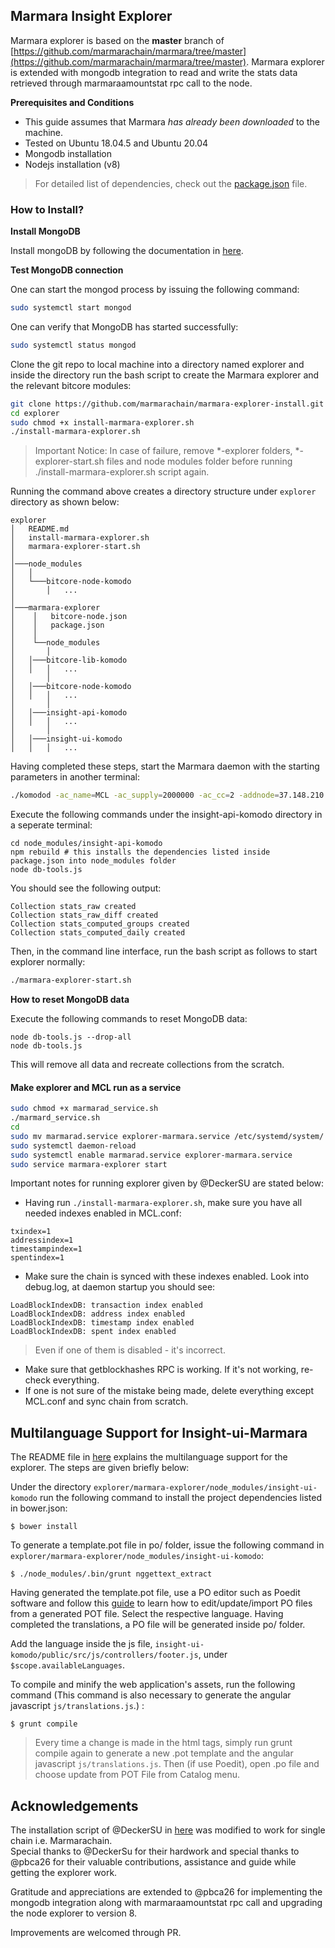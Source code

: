 ## Marmara Insight Explorer

Marmara explorer is based on the **master** branch of [https://github.com/marmarachain/marmara/tree/master](https://github.com/marmarachain/marmara/tree/master). 
Marmara explorer is extended with mongodb integration to read and write the stats data retrieved through marmaraamountstat rpc call to the node. 

**Prerequisites and Conditions**
- This guide assumes that Marmara *has already been downloaded* to the machine.
- Tested on Ubuntu 18.04.5 and Ubuntu 20.04
- Mongodb installation
- Nodejs installation (v8)

> For detailed list of dependencies, check out the [package.json](https://github.com/marmarachain/bitcore-node-komodo/blob/master/package.json) file.

### How to Install?

<b>Install MongoDB</b>

Install mongoDB by following the documentation in [here](https://docs.mongodb.com/manual/administration/install-community).

<b>Test MongoDB connection</b>

One can start the mongod process by issuing the following command:

```sh
sudo systemctl start mongod
```
One can verify that MongoDB has started successfully:

```sh
sudo systemctl status mongod
```

Clone the git repo to local machine into a directory named explorer and inside the directory run the bash script to create the Marmara explorer and the relevant bitcore modules: 

```sh
git clone https://github.com/marmarachain/marmara-explorer-install.git explorer
cd explorer
sudo chmod +x install-marmara-explorer.sh
./install-marmara-explorer.sh
```
> Important Notice: In case of failure, remove *-explorer folders, *-explorer-start.sh files and node modules folder before running ./install-marmara-explorer.sh script again.

Running the command above creates a directory structure under ```explorer``` directory as shown below:

```
explorer
│   README.md
│   install-marmara-explorer.sh
│   marmara-explorer-start.sh
│
│───node_modules
│   │
│   └───bitcore-node-komodo
│       │   ...
│
│───marmara-explorer
│    │   bitcore-node.json
│    │   package.json
│    │
│    └──node_modules
│       │
│	│───bitcore-lib-komodo
│	│   │   ...
│    	│
│	│───bitcore-node-komodo
│	│   │   ...
│    	│
│	│───insight-api-komodo
│	│   │   ...
│    	│
│	│───insight-ui-komodo
│	│   │   ...
```

Having completed these steps, start the Marmara daemon with the starting parameters in another terminal: 

```sh
./komodod -ac_name=MCL -ac_supply=2000000 -ac_cc=2 -addnode=37.148.210.158 -addnode=37.148.212.36 -addressindex=1 -spentindex=1 -ac_marmara=1 -ac_staked=75 -ac_reward=3000000000 &
```

Execute the following commands under the insight-api-komodo directory in a seperate terminal:

```
cd node_modules/insight-api-komodo
npm rebuild # this installs the dependencies listed inside package.json into node_modules folder 
node db-tools.js
```
You should see the following output:

```
Collection stats_raw created
Collection stats_raw_diff created
Collection stats_computed_groups created
Collection stats_computed_daily created
```

Then, in the command line interface, run the bash script as follows to start explorer normally:
```sh
./marmara-explorer-start.sh
```
<b>How to reset MongoDB data</b>

Execute the following commands to reset MongoDB data:
```
node db-tools.js --drop-all
node db-tools.js
```
This will remove all data and recreate collections from the scratch.

#### Make explorer and MCL run as a service

```sh
sudo chmod +x marmarad_service.sh
./marmard_service.sh
cd
sudo mv marmarad.service explorer-marmara.service /etc/systemd/system/
sudo systemctl daemon-reload
sudo systemctl enable marmarad.service explorer-marmara.service
sudo service marmara-explorer start
```

Important notes for running explorer given by @DeckerSU are stated below:
- Having run ``./install-marmara-explorer.sh``, make sure you have all needed indexes enabled in MCL.conf:
```
txindex=1
addressindex=1
timestampindex=1
spentindex=1
```

- Make sure the chain is synced with these indexes enabled. Look into debug.log, at daemon startup you should see:
```
LoadBlockIndexDB: transaction index enabled 
LoadBlockIndexDB: address index enabled
LoadBlockIndexDB: timestamp index enabled
LoadBlockIndexDB: spent index enabled
```
> Even if one of them is disabled - it's incorrect.

- Make sure that getblockhashes RPC is working. If it's not working, re-check everything.
- If one is not sure of the mistake being made, delete everything except MCL.conf and sync chain from scratch.

## Multilanguage Support for Insight-ui-Marmara

The README file in [here](https://github.com/marmarachain/insight-ui-marmara) explains the multilanguage support for the explorer. The steps are given briefly below:

Under the directory ``explorer/marmara-explorer/node_modules/insight-ui-komodo`` run the following command to install the project dependencies listed in bower.json:

```
$ bower install

```
To generate a template.pot file in po/ folder, issue the following command in ``explorer/marmara-explorer/node_modules/insight-ui-komodo``:
```
$ ./node_modules/.bin/grunt nggettext_extract 

```
Having generated the template.pot file, use a PO editor such as Poedit software and follow this [guide](https://angular-gettext.rocketeer.be/dev-guide/translate/) to learn how to edit/update/import PO files from a generated POT file. Select the respective language. Having completed the translations, a PO file will be generated inside po/ folder. 

Add the language inside the js file, ``insight-ui-komodo/public/src/js/controllers/footer.js``, under ```$scope.availableLanguages```.

To compile and minify the web application's assets, run the following command (This command is also necessary to generate the angular javascript ``js/translations.js``.) :

```
$ grunt compile

```
> Every time a change is made in the html tags, simply run grunt compile again to generate a new .pot template and the angular javascript ``js/translations.js``. Then (if use Poedit), open .po file and choose update from POT File from Catalog menu.

## Acknowledgements
The installation script of @DeckerSU in [here](https://github.com/DeckerSU/komodo-explorers-install) was modified to work for single chain i.e. Marmarachain.  
Special thanks to @DeckerSu for their hardwork and special thanks to @pbca26 for their valuable contributions, assistance and guide while getting the explorer work.

Gratitude and appreciations are extended to @pbca26 for implementing the mongodb integration along with marmaraamountstat rpc call and upgrading the node explorer to version 8.  

Improvements are welcomed through PR.
